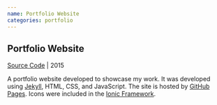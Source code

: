 ```yaml
---
name: Portfolio Website
categories: portfolio
---
```


## Portfolio Website
[Source Code](https://github.com/MitchLindsay/mitchlindsay.github.io) | 2015

A portfolio website developed to showcase my work. It was developed using [Jekyll](http://jekyllrb.com/), HTML, CSS, and JavaScript.
The site is hosted by [GitHub Pages](https://pages.github.com/). Icons were included in the [Ionic Framework](http://ionicons.com/).
